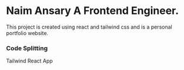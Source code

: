 # Naim Ansary A Frontend Engineer.

This project is created using react and tailwind css and is a personal portfolio website.



### Code Splitting
 Tailwind React App
